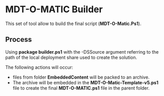 # MDT-O-MATIC Builder

This set of tool allow to build the final script (**MDT-O-Matic.Ps1**).

## Process

Using **package builder.ps1** with the -DSSource argument referring to the path of the local deployment share used to create the solution.

The following actions will occur:
- files from folder **EmbeddedContent** will be packed to an archive.
- The archive will be embedded in the **MDT-O-Matic-Template-v5.ps1** file to create the final **MDT-O-MATIC.ps1** file in the parent folder.